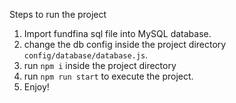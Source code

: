 Steps to run the project

1. Import fundfina sql file into MySQL database.
2. change the db config inside the project directory `config/database/database.js`.
3. run `npm i` inside the project directory
4. run `npm run start` to execute the project.
5. Enjoy!
